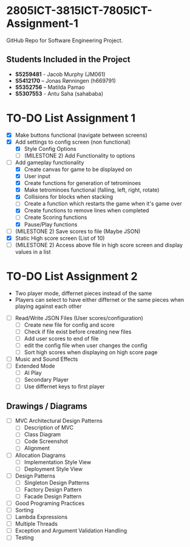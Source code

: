 # 2805ICT-3815ICT-7805ICT-Assignment-1
GitHub Repo for Software Engineering Project.

## Students Included in the Project

 - **S5259481** - Jacob Murphy (JM061)
 - **S5412170** – Jonas Rønningen (h669791)
 - **S5352756** – Matilda Pamao 
 - **S5307553** - Antu Saha (sahababa)


# TO-DO List Assignment 1
- [x] Make buttons functional (navigate between screens)
- [x] Add settings to config screen (non functional)
  - [x] Style Config Options
  - [ ] (MILESTONE 2) Add Functionality to options 
- [ ] Add gameplay functionality
  - [x] Create canvas for game to be displayed on
  - [x] User input
  - [x] Create functions for generation of tetrominoes
  - [x] Make tetrominoes functional (falling, left, right, rotate)
  - [x] Collisions for blocks when stacking
  - [ ] Create a function which restarts the game when it's game over
  - [x] Create functions to remove lines when completed
  - [ ] Create Scoring functions
  - [x] Pause/Play functions
- [ ] (MILESTONE 2) Save scores to file (Maybe JSON)
- [x] Static High score screen (List of 10)
- [ ] (MILESTONE 2) Access above file in high score screen and display values in a list 
  
# TO-DO List Assignment 2 
- Two player mode, differnet pieces instead of the same
- Players can select to have either differnet or the same pieces when playing against each other
- [ ] Read/Write JSON Files (User scores/configuration)
  - [ ] Create new file for config and score
  - [ ] Check if file exist before creating new files
  - [ ] Add user scores to end of file
  - [ ] edit the config file when user changes the config
  - [ ] Sort high scores when displaying on high score page
- [ ] Music and Sound Effects
- [ ] Extended Mode
  - [ ]  AI Play
  - [ ]  Secondary Player
  - [ ]  Use differnet keys to first player

## Drawings / Diagrams
- [ ] MVC Architectural Design Patterns
  - [ ] Description of MVC
  - [ ] Class Diagram
  - [ ] Code Screenshot
  - [ ] Alignment
- [ ] Allocation Diagrams
  - [ ] Implementation Style View
  - [ ] Deployment Style View
- [ ] Design Patterns
  - [ ]  Singleton Design Patterns
  - [ ]  Factory Design Pattern
  - [ ]  Facade Design Pattern
- [ ]  Good Programing Practices
  - [ ] Sorting
  - [ ] Lambda Expressions
  - [ ] Multiple Threads
  - [ ] Exception and Argument Validation Handling
  - [ ] Testing
